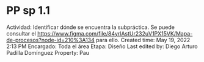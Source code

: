 # PP sp 1.1

Actividad: Identificar dónde se encuentra la subpráctica. Se puede consultar el https://www.figma.com/file/84yrlAstUr232uV1PX15VK/Mapa-de-procesos?node-id=210%3A134 para ello.
Created time: May 19, 2022 2:13 PM
Encargado: Toda el área
Etapa: Diseño
Last edited by: Diego Arturo Padilla Domínguez
Property: Pau